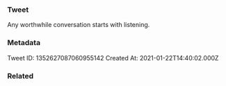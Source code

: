 ### Tweet
Any worthwhile conversation starts with listening.

### Metadata
Tweet ID: 1352627087060955142
Created At: 2021-01-22T14:40:02.000Z

### Related

